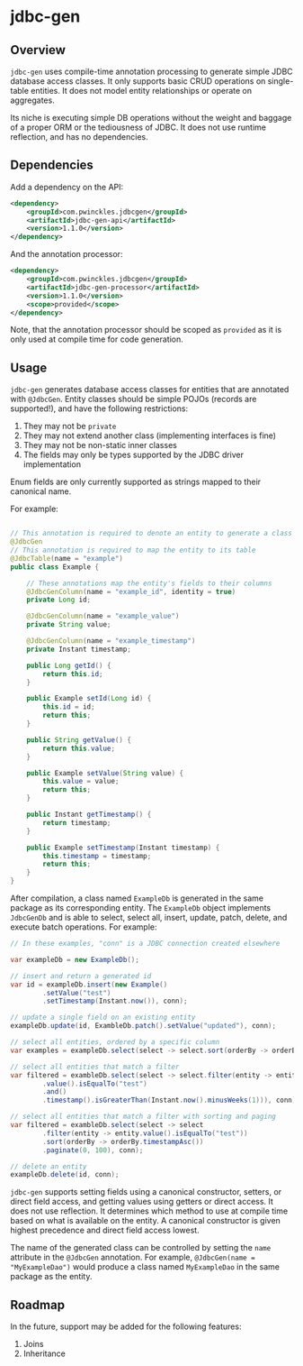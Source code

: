 # jdbc-gen

## Overview

`jdbc-gen` uses compile-time annotation processing to generate simple JDBC database access classes. It only supports
basic CRUD operations on single-table entities. It does not model entity relationships or operate on aggregates.

Its niche is executing simple DB operations without the weight and baggage of a proper ORM or the tediousness of
JDBC. It does not use runtime reflection, and has no dependencies.

## Dependencies

Add a dependency on the API:

```xml
<dependency>
    <groupId>com.pwinckles.jdbcgen</groupId>
    <artifactId>jdbc-gen-api</artifactId>
    <version>1.1.0</version>
</dependency>
```

And the annotation processor:

```xml
<dependency>
    <groupId>com.pwinckles.jdbcgen</groupId>
    <artifactId>jdbc-gen-processor</artifactId>
    <version>1.1.0</version>
    <scope>provided</scope>
</dependency>
```

Note, that the annotation processor should be scoped as `provided` as it is only used at compile time for code
generation.

## Usage

`jdbc-gen` generates database access classes for entities that are annotated with `@JdbcGen`. Entity classes should
be simple POJOs (records are supported!), and have the following restrictions:

1. They may not be `private`
2. They may not extend another class (implementing interfaces is fine)
3. They may not be non-static inner classes
4. The fields may only be types supported by the JDBC driver implementation

Enum fields are only currently supported as strings mapped to their canonical name.

For example:

```java

// This annotation is required to denote an entity to generate a class for
@JdbcGen
// This annotation is required to map the entity to its table
@JdbcTable(name = "example")
public class Example {

    // These annotations map the entity's fields to their columns
    @JdbcGenColumn(name = "example_id", identity = true)
    private Long id;

    @JdbcGenColumn(name = "example_value")
    private String value;

    @JdbcGenColumn(name = "example_timestamp")
    private Instant timestamp;

    public Long getId() {
        return this.id;
    }

    public Example setId(Long id) {
        this.id = id;
        return this;
    }

    public String getValue() {
        return this.value;
    }

    public Example setValue(String value) {
        this.value = value;
        return this;
    }

    public Instant getTimestamp() {
        return timestamp;
    }

    public Example setTimestamp(Instant timestamp) {
        this.timestamp = timestamp;
        return this;
    }
}
```

After compilation, a class named `ExampleDb` is generated in the same package as its corresponding entity. The
`ExampleDb` object implements `JdbcGenDb` and is able to select, select all, insert, update, patch, delete, and execute
batch operations. For example:

```java
// In these examples, "conn" is a JDBC connection created elsewhere

var exampleDb = new ExampleDb();

// insert and return a generated id
var id = exampleDb.insert(new Example()
        .setValue("test")
        .setTimestamp(Instant.now()), conn);

// update a single field on an existing entity
exampleDb.update(id, ExambleDb.patch().setValue("updated"), conn);

// select all entities, ordered by a specific column
var examples = exampleDb.select(select -> select.sort(orderBy -> orderBy.valueAsc()), conn);

// select all entities that match a filter
var filtered = exambleDb.select(select -> select.filter(entity -> entity
        .value().isEqualTo("test")
        .and()
        .timestamp().isGreaterThan(Instant.now().minusWeeks(1))), conn);

// select all entities that match a filter with sorting and paging
var filtered = exambleDb.select(select -> select
        .filter(entity -> entity.value().isEqualTo("test"))
        .sort(orderBy -> orderBy.timestampAsc())
        .paginate(0, 100), conn);

// delete an entity
exampleDb.delete(id, conn);
```

`jdbc-gen` supports setting fields using a canonical constructor, setters, or direct field access, and getting values
using getters or direct access. It does not use reflection. It determines which method to use at compile time based on
what is available on the entity. A canonical constructor is given highest precedence and direct field access lowest.

The name of the generated class can be controlled by setting the `name` attribute in the `@JdbcGen` annotation. For
example, `@JdbcGen(name = "MyExampleDao")` would produce a class named `MyExampleDao` in the same package as the entity.

## Roadmap

In the future, support may be added for the following features:

1. Joins
2. Inheritance
